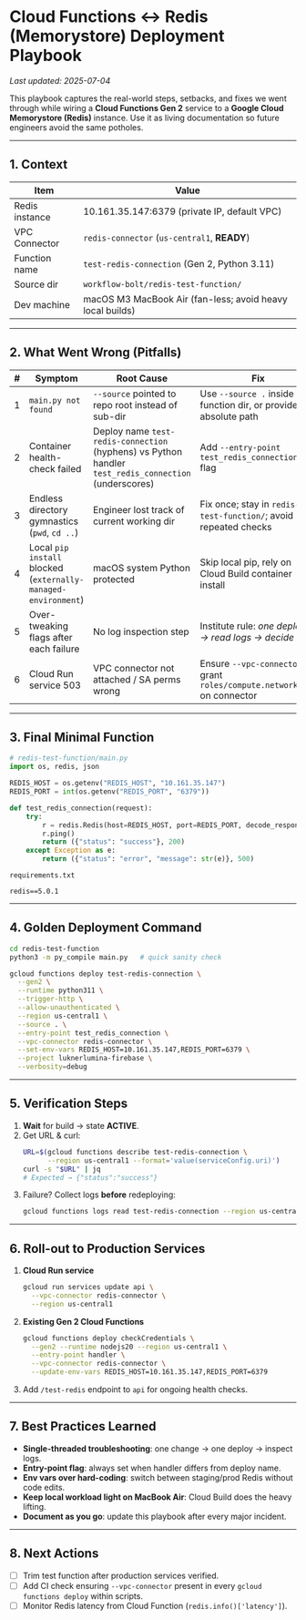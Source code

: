 # Cloud Functions ↔ Redis (Memorystore) Deployment Playbook

_Last updated: 2025-07-04_

This playbook captures the real-world steps, setbacks, and fixes we went through while wiring a **Cloud Functions Gen 2** service to a **Google Cloud Memorystore (Redis)** instance.  Use it as living documentation so future engineers avoid the same potholes.

---

## 1. Context

| Item | Value |
|------|-------|
| Redis instance | 10.161.35.147:6379 (private IP, default VPC) |
| VPC Connector  | `redis-connector` (`us-central1`, **READY**) |
| Function name  | `test-redis-connection` (Gen 2, Python 3.11) |
| Source dir     | `workflow-bolt/redis-test-function/` |
| Dev machine    | macOS M3 MacBook Air (fan-less; avoid heavy local builds) |

---

## 2. What Went Wrong (Pitfalls)

| # | Symptom | Root Cause | Fix |
|---|---------|------------|-----|
| 1 | `main.py not found` | `--source` pointed to repo root instead of sub-dir | Use `--source .` inside the function dir, or provide absolute path |
| 2 | Container health-check failed | Deploy name `test-redis-connection` (hyphens) vs Python handler `test_redis_connection` (underscores) | Add `--entry-point test_redis_connection` flag |
| 3 | Endless directory gymnastics (`pwd`, `cd ..`) | Engineer lost track of current working dir | Fix once; stay in `redis-test-function/`; avoid repeated checks |
| 4 | Local `pip install` blocked (`externally-managed-environment`) | macOS system Python protected | Skip local pip, rely on Cloud Build container install |
| 5 | Over-tweaking flags after each failure | No log inspection step | Institute rule: _one deploy → read logs → decide_ |
| 6 | Cloud Run service 503 | VPC connector not attached / SA perms wrong | Ensure `--vpc-connector`, grant `roles/compute.networkUser` on connector |

---

## 3. Final Minimal Function

```python
# redis-test-function/main.py
import os, redis, json

REDIS_HOST = os.getenv("REDIS_HOST", "10.161.35.147")
REDIS_PORT = int(os.getenv("REDIS_PORT", "6379"))

def test_redis_connection(request):
    try:
        r = redis.Redis(host=REDIS_HOST, port=REDIS_PORT, decode_responses=True)
        r.ping()
        return ({"status": "success"}, 200)
    except Exception as e:
        return ({"status": "error", "message": str(e)}, 500)
```

`requirements.txt`

```
redis==5.0.1
```

---

## 4. Golden Deployment Command

```bash
cd redis-test-function
python3 -m py_compile main.py   # quick sanity check

gcloud functions deploy test-redis-connection \
  --gen2 \
  --runtime python311 \
  --trigger-http \
  --allow-unauthenticated \
  --region us-central1 \
  --source . \
  --entry-point test_redis_connection \
  --vpc-connector redis-connector \
  --set-env-vars REDIS_HOST=10.161.35.147,REDIS_PORT=6379 \
  --project luknerlumina-firebase \
  --verbosity=debug
```

---

## 5. Verification Steps

1. **Wait** for build → state **ACTIVE**.
2. Get URL & curl:
   ```bash
   URL=$(gcloud functions describe test-redis-connection \
         --region us-central1 --format='value(serviceConfig.uri)')
   curl -s "$URL" | jq
   # Expected → {"status":"success"}
   ```
3. Failure? Collect logs **before** redeploying:
   ```bash
   gcloud functions logs read test-redis-connection --region us-central1 --limit=50
   ```

---

## 6. Roll-out to Production Services

1. **Cloud Run service**
   ```bash
   gcloud run services update api \
     --vpc-connector redis-connector \
     --region us-central1
   ```
2. **Existing Gen 2 Cloud Functions**
   ```bash
   gcloud functions deploy checkCredentials \
     --gen2 --runtime nodejs20 --region us-central1 \
     --entry-point handler \
     --vpc-connector redis-connector \
     --update-env-vars REDIS_HOST=10.161.35.147,REDIS_PORT=6379
   ```
3. Add `/test-redis` endpoint to `api` for ongoing health checks.

---

## 7. Best Practices Learned

- **Single-threaded troubleshooting**: one change → one deploy → inspect logs.
- **Entry-point flag**: always set when handler differs from deploy name.
- **Env vars over hard-coding**: switch between staging/prod Redis without code edits.
- **Keep local workload light on MacBook Air**: Cloud Build does the heavy lifting.
- **Document as you go**: update this playbook after every major incident.

---

## 8. Next Actions

- [ ] Trim test function after production services verified.
- [ ] Add CI check ensuring `--vpc-connector` present in every `gcloud functions deploy` within scripts.
- [ ] Monitor Redis latency from Cloud Function (`redis.info()['latency']`).
